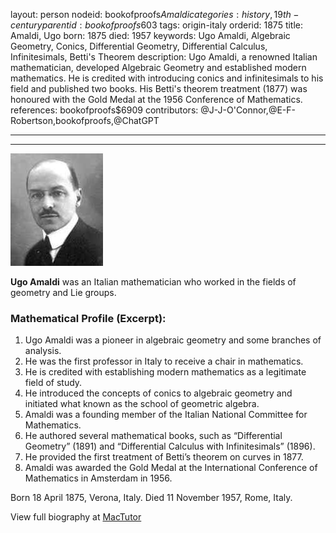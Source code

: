 layout: person
nodeid: bookofproofs$Amaldi
categories: history,19th-century
parentid: bookofproofs$603
tags: origin-italy
orderid: 1875
title: Amaldi, Ugo
born: 1875
died: 1957
keywords: Ugo Amaldi, Algebraic Geometry, Conics, Differential Geometry, Differential Calculus, Infinitesimals, Betti's Theorem
description: Ugo Amaldi, a renowned Italian mathematician, developed Algebraic Geometry and established modern mathematics. He is credited with introducing conics and infinitesimals to his field and published two books. His Betti's theorem treatment (1877) was honoured with the Gold Medal at the 1956 Conference of Mathematics.
references: bookofproofs$6909
contributors: @J-J-O'Connor,@E-F-Robertson,bookofproofs,@ChatGPT

---



---

![Amaldi.jpg](https://github.com/bookofproofs/bookofproofs.github.io/blob/main/_sources/_assets/images/portraits/Amaldi.jpg?raw=true)

**Ugo Amaldi** was an Italian mathematician who worked in the fields of geometry and Lie groups.

### Mathematical Profile (Excerpt):
1. Ugo Amaldi was a pioneer in algebraic geometry and some branches of analysis. 
2. He was the first professor in Italy to receive a chair in mathematics. 
3. He is credited with establishing modern mathematics as a legitimate field of study. 
4. He introduced the concepts of conics to algebraic geometry and initiated what known as the school of geometric algebra. 
5. Amaldi was a founding member of the Italian National Committee for Mathematics. 
6. He authored several mathematical books, such as “Differential Geometry” (1891) and “Differential Calculus with Infinitesimals” (1896). 
7. He provided the first treatment of Betti’s theorem on curves in 1877. 
8. Amaldi was awarded the Gold Medal at the International Conference of Mathematics in Amsterdam in 1956.

Born 18 April 1875, Verona, Italy. Died 11 November 1957, Rome, Italy.

View full biography at [MacTutor](https://mathshistory.st-andrews.ac.uk/Biographies/Amaldi/)
